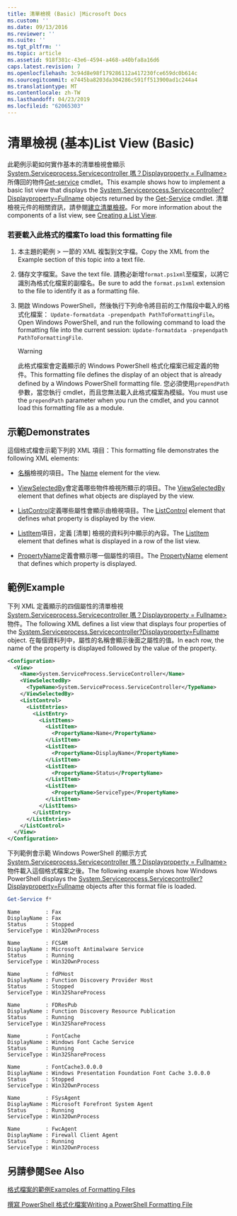 ```yaml
---
title: 清單檢視 (Basic) |Microsoft Docs
ms.custom: ''
ms.date: 09/13/2016
ms.reviewer: ''
ms.suite: ''
ms.tgt_pltfrm: ''
ms.topic: article
ms.assetid: 918f381c-43e6-4594-a468-a40bfa8a16d6
caps.latest.revision: 7
ms.openlocfilehash: 3c94d8e98f179286112a417230fce659dc0b614c
ms.sourcegitcommit: e7445ba8203da304286c591ff513900ad1c244a4
ms.translationtype: MT
ms.contentlocale: zh-TW
ms.lasthandoff: 04/23/2019
ms.locfileid: "62065303"
---
```

# <a name="list-view-basic"></a><span data-ttu-id="a44c5-102">清單檢視 (基本)</span><span class="sxs-lookup"><span data-stu-id="a44c5-102">List View (Basic)</span></span>

<span data-ttu-id="a44c5-103">此範例示範如何實作基本的清單檢視會顯示[System.Serviceprocess.Servicecontroller 嗎？Displayproperty = Fullname>](/dotnet/api/System.ServiceProcess.ServiceController)所傳回的物件[Get-service](/powershell/module/microsoft.powershell.management/get-service) cmdlet。</span><span class="sxs-lookup"><span data-stu-id="a44c5-103">This example shows how to implement a basic list view that displays the [System.Serviceprocess.Servicecontroller?Displayproperty=Fullname](/dotnet/api/System.ServiceProcess.ServiceController) objects returned by the [Get-Service](/powershell/module/microsoft.powershell.management/get-service) cmdlet.</span></span> <span data-ttu-id="a44c5-104">清單檢視元件的相關資訊，請參閱[建立清單檢視](./creating-a-list-view.md)。</span><span class="sxs-lookup"><span data-stu-id="a44c5-104">For more information about the components of a list view, see [Creating a List View](./creating-a-list-view.md).</span></span>

### <a name="to-load-this-formatting-file"></a><span data-ttu-id="a44c5-105">若要載入此格式的檔案</span><span class="sxs-lookup"><span data-stu-id="a44c5-105">To load this formatting file</span></span>

1. <span data-ttu-id="a44c5-106">本主題的範例 > 一節的 XML 複製到文字檔。</span><span class="sxs-lookup"><span data-stu-id="a44c5-106">Copy the XML from the Example section of this topic into a text file.</span></span>

2. <span data-ttu-id="a44c5-107">儲存文字檔案。</span><span class="sxs-lookup"><span data-stu-id="a44c5-107">Save the text file.</span></span> <span data-ttu-id="a44c5-108">請務必新增`format.ps1xml`至檔案，以將它識別為格式化檔案的副檔名。</span><span class="sxs-lookup"><span data-stu-id="a44c5-108">Be sure to add the `format.ps1xml` extension to the file to identify it as a formatting file.</span></span>

3. <span data-ttu-id="a44c5-109">開啟 Windows PowerShell，然後執行下列命令將目前的工作階段中載入的格式化檔案： `Update-formatdata -prependpath PathToFormattingFile`。</span><span class="sxs-lookup"><span data-stu-id="a44c5-109">Open Windows PowerShell, and run the following command to load the formatting file into the current session: `Update-formatdata -prependpath PathToFormattingFile`.</span></span>

   > [!WARNING]
   > <span data-ttu-id="a44c5-110">此格式檔案會定義顯示的 Windows PowerShell 格式化檔案已經定義的物件。</span><span class="sxs-lookup"><span data-stu-id="a44c5-110">This formatting file defines the display of an object that is already defined by a Windows PowerShell formatting file.</span></span> <span data-ttu-id="a44c5-111">您必須使用`prependPath`參數，當您執行 cmdlet，而且您無法載入此格式檔案為模組。</span><span class="sxs-lookup"><span data-stu-id="a44c5-111">You must use the `prependPath` parameter when you run the cmdlet, and you cannot load this formatting file as a module.</span></span>

## <a name="demonstrates"></a><span data-ttu-id="a44c5-112">示範</span><span class="sxs-lookup"><span data-stu-id="a44c5-112">Demonstrates</span></span>

<span data-ttu-id="a44c5-113">這個格式檔會示範下列的 XML 項目：</span><span class="sxs-lookup"><span data-stu-id="a44c5-113">This formatting file demonstrates the following XML elements:</span></span>

- <span data-ttu-id="a44c5-114">[名稱](./name-element-for-view-format.md)檢視的項目。</span><span class="sxs-lookup"><span data-stu-id="a44c5-114">The [Name](./name-element-for-view-format.md) element for the view.</span></span>

- <span data-ttu-id="a44c5-115">[ViewSelectedBy](./viewselectedby-element-format.md)會定義哪些物件檢視所顯示的項目。</span><span class="sxs-lookup"><span data-stu-id="a44c5-115">The [ViewSelectedBy](./viewselectedby-element-format.md) element that defines what objects are displayed by the view.</span></span>

- <span data-ttu-id="a44c5-116">[ListControl](./listcontrol-element-format.md)定義哪些屬性會顯示由檢視項目。</span><span class="sxs-lookup"><span data-stu-id="a44c5-116">The [ListControl](./listcontrol-element-format.md) element that defines what property is displayed by the view.</span></span>

- <span data-ttu-id="a44c5-117">[ListItem](./listitem-element-for-listitems-for-listcontrol-format.md)項目，定義 [清單] 檢視的資料列中顯示的內容。</span><span class="sxs-lookup"><span data-stu-id="a44c5-117">The [ListItem](./listitem-element-for-listitems-for-listcontrol-format.md) element that defines what is displayed in a row of the list view.</span></span>

- <span data-ttu-id="a44c5-118">[PropertyName](./propertyname-element-for-listitem-for-listcontrol-format.md)定義會顯示哪一個屬性的項目。</span><span class="sxs-lookup"><span data-stu-id="a44c5-118">The [PropertyName](./propertyname-element-for-listitem-for-listcontrol-format.md) element that defines which property is displayed.</span></span>

## <a name="example"></a><span data-ttu-id="a44c5-119">範例</span><span class="sxs-lookup"><span data-stu-id="a44c5-119">Example</span></span>

<span data-ttu-id="a44c5-120">下列 XML 定義顯示的四個屬性的清單檢視[System.Serviceprocess.Servicecontroller 嗎？Displayproperty = Fullname>](/dotnet/api/System.ServiceProcess.ServiceController)物件。</span><span class="sxs-lookup"><span data-stu-id="a44c5-120">The following XML defines a list view that displays four properties of the [System.Serviceprocess.Servicecontroller?Displayproperty=Fullname](/dotnet/api/System.ServiceProcess.ServiceController) object.</span></span> <span data-ttu-id="a44c5-121">在每個資料列中，屬性的名稱會顯示後面之屬性的值。</span><span class="sxs-lookup"><span data-stu-id="a44c5-121">In each row, the name of the property is displayed followed by the value of the property.</span></span>

```xml
<Configuration>
  <View>
    <Name>System.ServiceProcess.ServiceController</Name>
    <ViewSelectedBy>
      <TypeName>System.ServiceProcess.ServiceController</TypeName>
    </ViewSelectedBy>
    <ListControl>
      <ListEntries>
        <ListEntry>
          <ListItems>
            <ListItem>
              <PropertyName>Name</PropertyName>
            </ListItem>
            <ListItem>
              <PropertyName>DisplayName</PropertyName>
            </ListItem>
            <ListItem>
              <PropertyName>Status</PropertyName>
            </ListItem>
            <ListItem>
              <PropertyName>ServiceType</PropertyName>
            </ListItem>
          </ListItems>
        </ListEntry>
      </ListEntries>
    </ListControl>
  </View>
</Configuration>
```

<span data-ttu-id="a44c5-122">下列範例會示範 Windows PowerShell 的顯示方式[System.Serviceprocess.Servicecontroller 嗎？Displayproperty = Fullname>](/dotnet/api/System.ServiceProcess.ServiceController)物件載入這個格式檔案之後。</span><span class="sxs-lookup"><span data-stu-id="a44c5-122">The following example shows how Windows PowerShell displays the [System.Serviceprocess.Servicecontroller?Displayproperty=Fullname](/dotnet/api/System.ServiceProcess.ServiceController) objects after this format file is loaded.</span></span>

```powershell
Get-Service f*
```

```output
Name        : Fax
DisplayName : Fax
Status      : Stopped
ServiceType : Win32OwnProcess

Name        : FCSAM
DisplayName : Microsoft Antimalware Service
Status      : Running
ServiceType : Win32OwnProcess

Name        : fdPHost
DisplayName : Function Discovery Provider Host
Status      : Stopped
ServiceType : Win32ShareProcess

Name        : FDResPub
DisplayName : Function Discovery Resource Publication
Status      : Running
ServiceType : Win32ShareProcess

Name        : FontCache
DisplayName : Windows Font Cache Service
Status      : Running
ServiceType : Win32ShareProcess

Name        : FontCache3.0.0.0
DisplayName : Windows Presentation Foundation Font Cache 3.0.0.0
Status      : Stopped
ServiceType : Win32OwnProcess

Name        : FSysAgent
DisplayName : Microsoft Forefront System Agent
Status      : Running
ServiceType : Win32OwnProcess

Name        : FwcAgent
DisplayName : Firewall Client Agent
Status      : Running
ServiceType : Win32OwnProcess
```

## <a name="see-also"></a><span data-ttu-id="a44c5-123">另請參閱</span><span class="sxs-lookup"><span data-stu-id="a44c5-123">See Also</span></span>

[<span data-ttu-id="a44c5-124">格式檔案的範例</span><span class="sxs-lookup"><span data-stu-id="a44c5-124">Examples of Formatting Files</span></span>](./examples-of-formatting-files.md)

[<span data-ttu-id="a44c5-125">撰寫 PowerShell 格式化檔案</span><span class="sxs-lookup"><span data-stu-id="a44c5-125">Writing a PowerShell Formatting File</span></span>](./writing-a-powershell-formatting-file.md)
